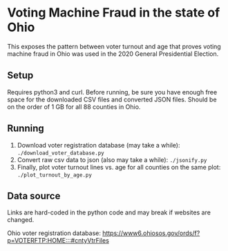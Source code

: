 # Voting Machine Fraud in the state of Ohio

This exposes the pattern between voter turnout and age that proves voting machine fraud in Ohio was used in the 2020 General Presidential Election.

## Setup

Requires python3 and curl. Before running, be sure you have enough free space for the downloaded CSV files and converted JSON files. Should be on the order of 1 GB for all 88 counties in Ohio.

## Running

1. Download voter registration database (may take a while): `./download_voter_database.py`
2. Convert raw csv data to json (also may take a while): `./jsonify.py`
3. Finally, plot voter turnout lines vs. age for all counties on the same plot: `./plot_turnout_by_age.py`

## Data source

Links are hard-coded in the python code and may break if websites are changed.

Ohio voter registration database: https://www6.ohiosos.gov/ords/f?p=VOTERFTP:HOME:::#cntyVtrFiles

